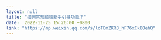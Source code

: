 ```yaml
---
layout: null
title: "如何实现前端新手引导功能？"
date:  2022-11-25 15:26:00 +0800
link: "https://mp.weixin.qq.com/s/loTDmZKR8_hF76xCkB0ehQ"
---
```

